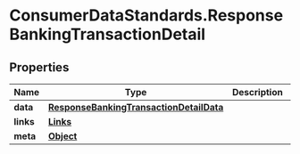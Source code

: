 # ConsumerDataStandards.ResponseBankingTransactionDetail

## Properties
Name | Type | Description | Notes
------------ | ------------- | ------------- | -------------
**data** | [**ResponseBankingTransactionDetailData**](ResponseBankingTransactionDetailData.md) |  | 
**links** | [**Links**](Links.md) |  | 
**meta** | [**Object**](.md) |  | 


